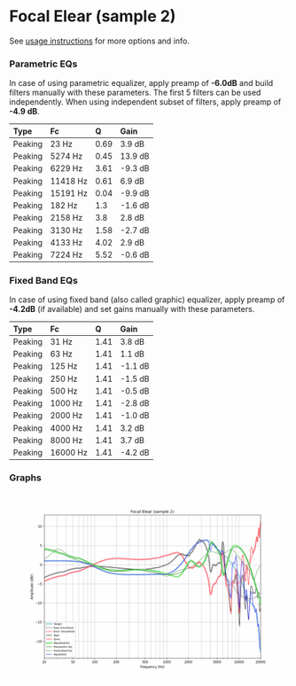 # Focal Elear (sample 2)
See [usage instructions](https://github.com/jaakkopasanen/AutoEq#usage) for more options and info.

### Parametric EQs
In case of using parametric equalizer, apply preamp of **-6.0dB** and build filters manually
with these parameters. The first 5 filters can be used independently.
When using independent subset of filters, apply preamp of **-4.9 dB**.

| Type    | Fc       |    Q | Gain    |
|:--------|:---------|:-----|:--------|
| Peaking | 23 Hz    | 0.69 | 3.9 dB  |
| Peaking | 5274 Hz  | 0.45 | 13.9 dB |
| Peaking | 6229 Hz  | 3.61 | -9.3 dB |
| Peaking | 11418 Hz | 0.61 | 6.9 dB  |
| Peaking | 15191 Hz | 0.04 | -9.9 dB |
| Peaking | 182 Hz   | 1.3  | -1.6 dB |
| Peaking | 2158 Hz  | 3.8  | 2.8 dB  |
| Peaking | 3130 Hz  | 1.58 | -2.7 dB |
| Peaking | 4133 Hz  | 4.02 | 2.9 dB  |
| Peaking | 7224 Hz  | 5.52 | -0.6 dB |

### Fixed Band EQs
In case of using fixed band (also called graphic) equalizer, apply preamp of **-4.2dB**
(if available) and set gains manually with these parameters.

| Type    | Fc       |    Q | Gain    |
|:--------|:---------|:-----|:--------|
| Peaking | 31 Hz    | 1.41 | 3.8 dB  |
| Peaking | 63 Hz    | 1.41 | 1.1 dB  |
| Peaking | 125 Hz   | 1.41 | -1.1 dB |
| Peaking | 250 Hz   | 1.41 | -1.5 dB |
| Peaking | 500 Hz   | 1.41 | -0.5 dB |
| Peaking | 1000 Hz  | 1.41 | -2.8 dB |
| Peaking | 2000 Hz  | 1.41 | -1.0 dB |
| Peaking | 4000 Hz  | 1.41 | 3.2 dB  |
| Peaking | 8000 Hz  | 1.41 | 3.7 dB  |
| Peaking | 16000 Hz | 1.41 | -4.2 dB |

### Graphs
![](./Focal%20Elear%20(sample%202).png)